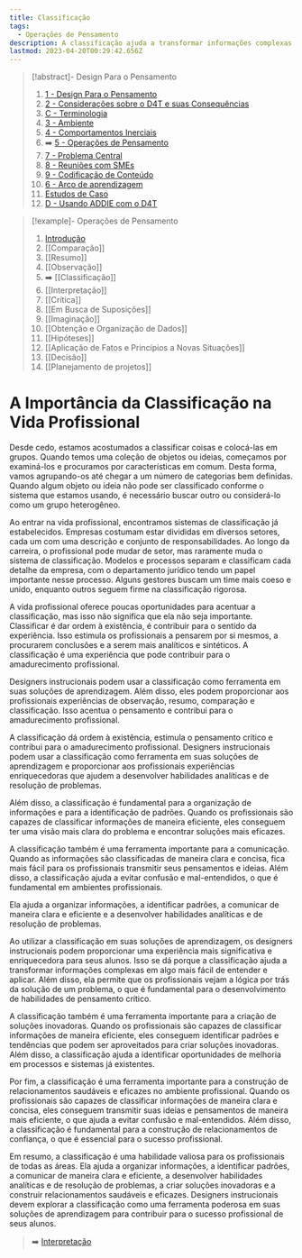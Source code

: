 ```yaml
---
title: Classificação
tags:
  - Operações de Pensamento
description: A classificação ajuda a transformar informações complexas em algo mais fácil de entender e aplicar
lastmod: 2023-04-20T00:29:42.656Z
---
```


>[!abstract]- Design Para o Pensamento
>
>1. [1 - Design Para o Pensamento](1%20-%20Design%20Para%20o%20Pensamento.md)
>2. [2 - Considerações sobre o D4T e suas Consequências](2%20-%20Considerações%20sobre%20o%20D4T%20e%20suas%20Consequências.md)
>3. [C - Terminologia](C%20-%20Terminologia.md)
>4. [3 - Ambiente](3%20-%20Ambiente.md)
>5. [4 - Comportamentos Inerciais](4%20-%20Comportamentos%20Inerciais.md)
>6. ➡️ [5 - Operações de Pensamento](5%20-%20Operações%20de%20Pensamento.md)
>5. [7 - Problema Central](7%20-%20Problema%20Central.md)
>6. [8 - Reuniões com SMEs](8%20-%20Reuniões%20com%20SMEs.md)
>7. [9 - Codificação de Conteúdo](9%20-%20Codificação%20de%20Conteúdo.md)
>8. [6 - Arco de aprendizagem](6%20-%20Arco%20de%20aprendizagem.md)
>9. [Estudos de Caso](Estudos%20de%20Caso.md)
>10. [D - Usando ADDIE com o D4T](D%20-%20Usando%20ADDIE%20com%20o%20D4T.md)

>[!example]- Operações de Pensamento
>
>1. [Introdução](5%20-%20Operações%20de%20Pensamento.md)
>2. [[Comparação]]
>3. [[Resumo]]
>4. [[Observação]]
>5. ➡️ [[Classificação]]
>6. [[Interpretação]]
>7. [[Crítica]]
>8. [[Em Busca de Suposições]]
>9. [[Imaginação]]
>10. [[Obtenção e Organização de Dados]]
>11. [[Hipóteses]]
>12. [[Aplicação de Fatos e Princípios a Novas Situações]]
>13. [[Decisão]]
>14. [[Planejamento de projetos]]


# A Importância da Classificação na Vida Profissional

Desde cedo, estamos acostumados a classificar coisas e colocá-las em grupos. Quando temos uma coleção de objetos ou ideias, começamos por examiná-los e procuramos por características em comum. Desta forma, vamos agrupando-os até chegar a um número de categorias bem definidas. Quando algum objeto ou ideia não pode ser classificado conforme o sistema que estamos usando, é necessário buscar outro ou considerá-lo como um grupo heterogêneo.

Ao entrar na vida profissional, encontramos sistemas de classificação já estabelecidos. Empresas costumam estar divididas em diversos setores, cada um com uma descrição e conjunto de responsabilidades. Ao longo da carreira, o profissional pode mudar de setor, mas raramente muda o sistema de classificação. Modelos e processos separam e classificam cada detalhe da empresa, com o departamento jurídico tendo um papel importante nesse processo. Alguns gestores buscam um time mais coeso e unido, enquanto outros seguem firme na classificação rigorosa.

A vida profissional oferece poucas oportunidades para acentuar a classificação, mas isso não significa que ela não seja importante. Classificar é dar ordem à existência, é contribuir para o sentido da experiência. Isso estimula os profissionais a pensarem por si mesmos, a procurarem conclusões e a serem mais analíticos e sintéticos. A classificação é uma experiência que pode contribuir para o amadurecimento profissional.

Designers instrucionais podem usar a classificação como ferramenta em suas soluções de aprendizagem. Além disso, eles podem proporcionar aos profissionais experiências de observação, resumo, comparação e classificação. Isso acentua o pensamento e contribui para o amadurecimento profissional.

A classificação dá ordem à existência, estimula o pensamento crítico e contribui para o amadurecimento profissional. Designers instrucionais podem usar a classificação como ferramenta em suas soluções de aprendizagem e proporcionar aos profissionais experiências enriquecedoras que ajudem a desenvolver habilidades analíticas e de resolução de problemas.

Além disso, a classificação é fundamental para a organização de informações e para a identificação de padrões. Quando os profissionais são capazes de classificar informações de maneira eficiente, eles conseguem ter uma visão mais clara do problema e encontrar soluções mais eficazes.

A classificação também é uma ferramenta importante para a comunicação. Quando as informações são classificadas de maneira clara e concisa, fica mais fácil para os profissionais transmitir seus pensamentos e ideias. Além disso, a classificação ajuda a evitar confusão e mal-entendidos, o que é fundamental em ambientes profissionais.

Ela ajuda a organizar informações, a identificar padrões, a comunicar de maneira clara e eficiente e a desenvolver habilidades analíticas e de resolução de problemas. 

Ao utilizar a classificação em suas soluções de aprendizagem, os designers instrucionais podem proporcionar uma experiência mais significativa e enriquecedora para seus alunos. Isso se dá porque a classificação ajuda a transformar informações complexas em algo mais fácil de entender e aplicar. Além disso, ela permite que os profissionais vejam a lógica por trás da solução de um problema, o que é fundamental para o desenvolvimento de habilidades de pensamento crítico.

A classificação também é uma ferramenta importante para a criação de soluções inovadoras. Quando os profissionais são capazes de classificar informações de maneira eficiente, eles conseguem identificar padrões e tendências que podem ser aproveitados para criar soluções inovadoras. Além disso, a classificação ajuda a identificar oportunidades de melhoria em processos e sistemas já existentes.

Por fim, a classificação é uma ferramenta importante para a construção de relacionamentos saudáveis e eficazes no ambiente profissional. Quando os profissionais são capazes de classificar informações de maneira clara e concisa, eles conseguem transmitir suas ideias e pensamentos de maneira mais eficiente, o que ajuda a evitar confusão e mal-entendidos. Além disso, a classificação é fundamental para a construção de relacionamentos de confiança, o que é essencial para o sucesso profissional.

Em resumo, a classificação é uma habilidade valiosa para os profissionais de todas as áreas. Ela ajuda a organizar informações, a identificar padrões, a comunicar de maneira clara e eficiente, a desenvolver habilidades analíticas e de resolução de problemas, a criar soluções inovadoras e a construir relacionamentos saudáveis e eficazes. Designers instrucionais devem explorar a classificação como uma ferramenta poderosa em suas soluções de aprendizagem para contribuir para o sucesso profissional de seus alunos.

> ➡️ [Interpretação](Interpretação.md)